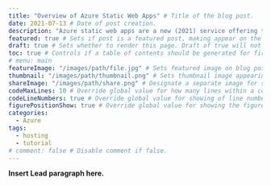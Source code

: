 ```yaml
---
title: "Overview of Azure Static Web Apps" # Title of the blog post.
date: 2021-07-13 # Date of post creation.
description: "Azure static web apps are a new (2021) service offering that make deploying static and SPA apps (such as React and Vue) easy and extensible." # Description used for search engine.
featured: true # Sets if post is a featured post, making appear on the home page side bar.
draft: true # Sets whether to render this page. Draft of true will not be rendered.
toc: true # Controls if a table of contents should be generated for first-level links automatically.
# menu: main
featureImage: "/images/path/file.jpg" # Sets featured image on blog post.
thumbnail: "/images/path/thumbnail.png" # Sets thumbnail image appearing inside card on homepage.
shareImage: "/images/path/share.png" # Designate a separate image for social media sharing.
codeMaxLines: 10 # Override global value for how many lines within a code block before auto-collapsing.
codeLineNumbers: true # Override global value for showing of line numbers within code block.
figurePositionShow: true # Override global value for showing the figure label.
categories:
  - Azure
tags:
  - hosting
  - tutorial
# comment: false # Disable comment if false.
---
```


**Insert Lead paragraph here.**